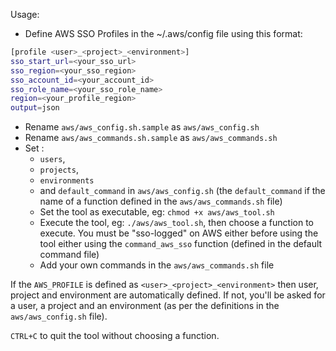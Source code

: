 Usage:
- Define AWS SSO Profiles in the ~/.aws/config file using this format: 
```bash
[profile <user>_<project>_<environment>]
sso_start_url=<your_sso_url>
sso_region=<your_sso_region>
sso_account_id=<your_account_id>
sso_role_name=<your_sso_role_name>
region=<your_profile_region>
output=json
```
- Rename ```aws/aws_config.sh.sample``` as ```aws/aws_config.sh```
- Rename ```aws/aws_commands.sh.sample``` as ```aws/aws_commands.sh```
- Set :
  - ```users```, 
  - ```projects```, 
  - ```environments``` 
  - and ```default_command``` in ```aws/aws_config.sh``` (the ```default_command``` if the name of a function defined in the  ```aws/aws_commands.sh``` file)
  - Set the tool as executable, eg:  ```chmod +x aws/aws_tool.sh```
  - Execute the tool, eg: ```./aws/aws_tool.sh```, then choose a function to execute. You must be "sso-logged" on AWS either before using the tool either using the ```command_aws_sso``` function (defined in the default command file)
  - Add your own commands in the ```aws/aws_commands.sh``` file

If the ```AWS_PROFILE``` is defined as ```<user>_<project>_<environment>``` then user, project and environment are automatically defined. If not, you'll be asked for a user, a project and an environment (as per the definitions in the ```aws/aws_config.sh``` file).

```CTRL+C``` to quit the tool without choosing a function.
